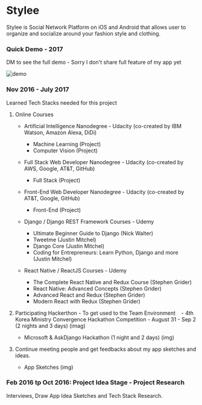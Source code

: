 # Stylee
Stylee is Social Network Platform on iOS and Android that allows user to organize and socialize around your fashion style and clothing.

### Quick Demo - 2017 

DM to see the full demo - Sorry I don't share full feature of my app yet

![demo](Stylee_ogv.gif)

### Nov 2016 - July 2017
Learned Tech Stacks needed for this project

1. Online Courses
    - Artificial Intelligence Nanodegree - Udacity (co-created by IBM Watson, Amazon Alexa, DiDi)
        - Machine Learning (Project)
        - Computer Vision (Project)
    - Full Stack Web Developer Nanodegree - Udacity (co-created by AWS, Google, AT&T, GitHub)
        - Full Stack (Project)
    - Front-End Web Developer Nanodegree - Udacity (co-created by AT&T, Google, GitHub)
        - Front-End (Project) 

    - Django / Django REST Framework Courses - Udemy 
        - Ultimate Beginner Guide to Django (Nick Walter)
        - Tweetme (Justin Mitchel)
        - Django Core (Justin Mitchel)
        - Coding for Entrepreneurs: Learn Python, Django and more (Justin Mitchel)
    - React Native / ReactJS Courses - Udemy 
        - The Complete React Native and Redux Course (Stephen Grider)
        - React Native: Advanced Concepts (Stephen Grider)
        - Advanced React and Redux (Stephen Grider)
        - Modern React with Redux (Stephen Grider)


3. Participating Hackerthon - To get used to the Team Environment
    - 4th Korea Ministry Convergence Hackathon Competition - August 31 - Sep 2 (2 nights and 3 days)
        (imag)
    
    - Microsoft & AskDjango Hackathon (1 night and 2 days)
        (img)
   
4. Continue meeting people and get feedbacks about my app sketches and ideas.
    - App Sketches
        (img)
        
### Feb 2016 tp Oct 2016: Project Idea Stage - Project Research
Interviews, Draw App Idea Sketches and Tech Stack Research.
